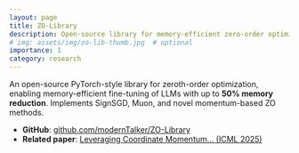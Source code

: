 ```yaml
---
layout: page
title: ZO-Library
description: Open-source library for memory-efficient zero-order optimization
# img: assets/img/zo-lib-thumb.jpg  # optional
importance: 1
category: research
---
```


An open-source PyTorch-style library for zeroth-order optimization, enabling memory-efficient fine-tuning of LLMs with up to **50% memory reduction**. Implements SignSGD, Muon, and novel momentum-based ZO methods.

- **GitHub**: [github.com/modernTalker/ZO-Library](https://github.com/modernTalker/ZO-Library)
- **Related paper**: [Leveraging Coordinate Momentum... (ICML 2025)](https://arxiv.org/abs/2506.04430)